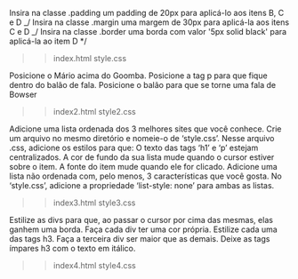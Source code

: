 Insira na classe .padding um padding de 20px para aplicá-lo aos itens B, C e D _/
Insira na classe .margin uma margem de 30px para aplicá-la aos itens C e D _/
Insira na classe .border uma borda com valor '5px solid black' para aplicá-la ao item D \*/

> > index.html
> > style.css

Posicione o Mário acima do Goomba.
Posicione a tag p para que fique dentro do balão de fala.
Posicione o balão para que se torne uma fala de Bowser

> > index2.html
> > style2.css

Adicione uma lista ordenada dos 3 melhores sites que você conhece.
Crie um arquivo no mesmo diretório e nomeie-o de ‘style.css’.
Nesse arquivo .css, adicione os estilos para que:
O texto das tags ‘h1’ e ‘p’ estejam centralizados.
A cor de fundo da sua lista mude quando o cursor estiver sobre o item.
A fonte do item mude quando ele for clicado.
Adicione uma lista não ordenada com, pelo menos, 3 características que você gosta.
No ‘style.css’, adicione a propriedade ‘list-style: none’ para ambas as listas.

> > index3.html
> > style3.css

Estilize as divs para que, ao passar o cursor por cima das mesmas, elas ganhem uma borda.
Faça cada div ter uma cor própria.
Estilize cada uma das tags h3.
Faça a terceira div ser maior que as demais.
Deixe as tags ímpares h3 com o texto em itálico.

> > index4.html
> > style4.css
